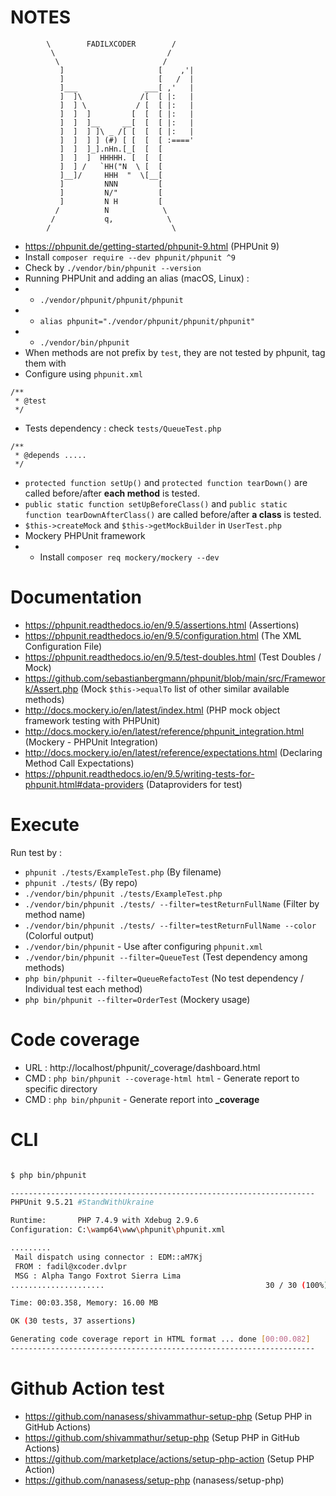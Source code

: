 # NOTES

```
        \        FADILXCODER        /
         \                         /
          \                       /
           ]                     [    ,'|
           ]                     [   /  |
           ]___               ___[ ,'   |
           ]  ]\             /[  [ |:   |
           ]  ] \           / [  [ |:   |
           ]  ]  ]         [  [  [ |:   |
           ]  ]  ]__     __[  [  [ |:   |
           ]  ]  ] ]\ _ /[ [  [  [ |:   |
           ]  ]  ] ] (#) [ [  [  [ :===='
           ]  ]  ]_].nHn.[_[  [  [
           ]  ]  ]  HHHHH. [  [  [
           ]  ] /   `HH("N  \ [  [
           ]__]/     HHH  "  \[__[
           ]         NNN         [
           ]         N/"         [
           ]         N H         [
          /          N            \
         /           q,            \
        /                           \
```


- https://phpunit.de/getting-started/phpunit-9.html (PHPUnit 9)
- Install `composer require --dev phpunit/phpunit ^9`
- Check by `./vendor/bin/phpunit --version`
- Running PHPUnit and adding an alias (macOS, Linux) :
- - `./vendor/phpunit/phpunit/phpunit`
- - `alias phpunit="./vendor/phpunit/phpunit/phpunit"`
- - `./vendor/bin/phpunit`
- When methods are not prefix by `test`, they are not tested by phpunit, tag them with 
- Configure using `phpunit.xml`
```
/**
 * @test
 */
```
- Tests dependency : check `tests/QueueTest.php`
```
/**
 * @depends .....
 */
```

- `protected function setUp()` and `protected function tearDown()` are called before/after **each method** is tested.
- `public static function setUpBeforeClass()` and `public static function tearDownAfterClass()` are called before/after **a class** is tested.
- `$this->createMock` and `$this->getMockBuilder` in `UserTest.php`
- Mockery PHPUnit framework
- - Install `composer req mockery/mockery --dev`


# Documentation

- https://phpunit.readthedocs.io/en/9.5/assertions.html (Assertions)
- https://phpunit.readthedocs.io/en/9.5/configuration.html (The XML Configuration File)
- https://phpunit.readthedocs.io/en/9.5/test-doubles.html (Test Doubles / Mock)
- https://github.com/sebastianbergmann/phpunit/blob/main/src/Framework/Assert.php (Mock `$this->equalTo` list of other similar available methods)
- http://docs.mockery.io/en/latest/index.html (PHP mock object framework testing with PHPUnit)
- http://docs.mockery.io/en/latest/reference/phpunit_integration.html (Mockery - PHPUnit Integration)
- http://docs.mockery.io/en/latest/reference/expectations.html (Declaring Method Call Expectations)
- https://phpunit.readthedocs.io/en/9.5/writing-tests-for-phpunit.html#data-providers (Dataproviders for test)

# Execute

Run test by : 
- `phpunit ./tests/ExampleTest.php` (By filename)
- `phpunit ./tests/` (By repo)
- `./vendor/bin/phpunit ./tests/ExampleTest.php`
- `./vendor/bin/phpunit ./tests/ --filter=testReturnFullName` (Filter by method name)
- `./vendor/bin/phpunit ./tests/ --filter=testReturnFullName --color` (Colorful output)
- `./vendor/bin/phpunit` - Use after configuring `phpunit.xml`
- `./vendor/bin/phpunit --filter=QueueTest` (Test dependency among methods)
- `php bin/phpunit --filter=QueueRefactoTest` (No test dependency / Individual test each method)
- `php bin/phpunit --filter=OrderTest` (Mockery usage)

# Code coverage

- URL : http://localhost/phpunit/_coverage/dashboard.html
- CMD : `php bin/phpunit --coverage-html html` - Generate report to specific directory
- CMD : `php bin/phpunit` - Generate report into **_coverage**

# CLI

```bash

$ php bin/phpunit

--------------------------------------------------------------------
PHPUnit 9.5.21 #StandWithUkraine

Runtime:       PHP 7.4.9 with Xdebug 2.9.6
Configuration: C:\wamp64\www\phpunit\phpunit.xml

.........
 Mail dispatch using connector : EDM::aM7Kj
 FROM : fadil@xcoder.dvlpr
 MSG : Alpha Tango Foxtrot Sierra Lima
.....................                                    30 / 30 (100%)

Time: 00:03.358, Memory: 16.00 MB

OK (30 tests, 37 assertions)

Generating code coverage report in HTML format ... done [00:00.082]
--------------------------------------------------------------------

```

# Github Action test

- https://github.com/nanasess/shivammathur-setup-php (Setup PHP in GitHub Actions)
- https://github.com/shivammathur/setup-php (Setup PHP in GitHub Actions)
- https://github.com/marketplace/actions/setup-php-action (Setup PHP Action)
- https://github.com/nanasess/setup-php (nanasess/setup-php)